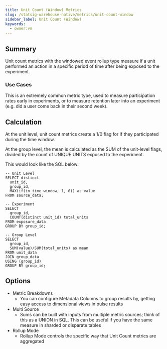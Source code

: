 ```yaml
---
title: Unit Count (Window) Metrics
slug: /statsig-warehouse-native/metrics/unit-count-window
sidebar_label: Unit Count (Window)
keywords:
  - owner:vm
---
```


## Summary

Unit count metrics with the windowed event rollup type measure if a unit performed an action in a specific period of time after being exposed to the experiment.

### Use Cases

This is an extremely common metric type, used to measure participation rates early in experiments, or to measure retention later into an experiment (e.g. did a user come back in their second week).

## Calculation

At the unit level, unit count metrics create a 1/0 flag for if they participated during the time window.

At the group level, the mean is calculated as the SUM of the unit-level flags, divided by the count of UNIQUE UNITS exposed to the experiment.

This would look like the SQL below:

```
-- Unit Level
SELECT distinct
  unit_id,
  group_id,
  MAX(if(in_time_window, 1, 0)) as value
FROM source_data;

-- Experiment
SELECT
  group_id,
  COUNT(distinct unit_id) total_units
FROM exposure_data
GROUP BY group_id;

-- Group Level
SELECT
  group_id,
  SUM(value)/SUM(total_units) as mean
FROM unit_data
JOIN group_data
USING (group_id)
GROUP BY group_id;
```

## Options

- Metric Breakdowns
  - You can configure Metadata Columns to group results by, getting easy access to dimensional views in pulse results
- Multi Source
  - Sums can be built with inputs from multiple metric sources; think of this as a UNION in SQL. This can be useful if you have the same measure in sharded or disparate tables
- Rollup Mode
  - Rollup Mode controls the specific way that Unit Count metrics are aggregated
